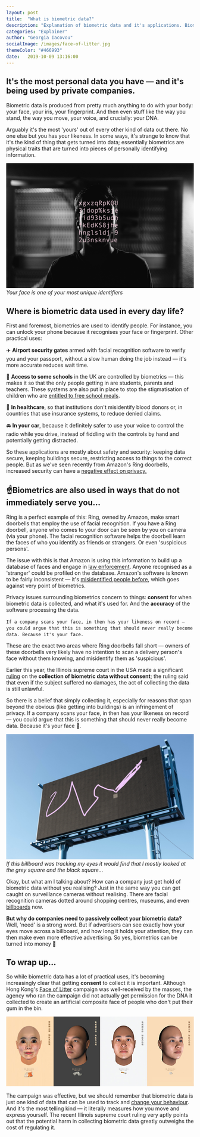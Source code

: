 ```yaml
---
layout: post
title:  "What is biometric data?"
description: "Explanation of biometric data and it's applications. Biometric data is data collected from your body, such as your fingerprint. The applications are quite broad, some use cases for marketing."
categories: "Explainer"
author: "Georgia Iacovou"
socialImage: /images/face-of-litter.jpg
themeColor: "#466993"
date:   2019-10-09 13:16:00
---
```


## It's the most personal data you have — and it's being used by private companies.

Biometric data is produced from pretty much anything to do with your body: your face, your iris, your fingerprint. And then even stuff like the way you stand, the way you move, your voice, and crucially: your DNA.

Arguably it's the most 'yours' out of every other kind of data out there. No one else but you has your likeness. In some ways, it's strange to know that it's the kind of thing that gets turned into data; essentially biometrics are physical traits that are turned into pieces of personally identifying information.

![person with random string of characters in front of their face](/images/google-pushed-pages.jpg)
*Your face is one of your most unique identifiers* 

## Where is biometric data used in every day life?

First and foremost, biometrics are used to identify people. For instance, you can unlock your phone because it recognises your face or fingerprint. Other practical uses:

✈️ **Airport security gates** armed with facial recognition software to verify you and your passport, without a slow human doing the job instead — it's more accurate reduces wait time.

🏫 **Access to some schools** in the UK are controlled by biometrics — this makes it so that the only people getting in are students, parents and teachers. These systems are also put in place to stop the stigmatisation of children who are [entitled to free school meals](https://www.bbc.co.uk/news/education-18073988).

💉 **In healthcare**, so that institutions don't misidentify blood donors or, in countries that use insurance systems, to reduce denied claims.

🚘 **In your car**, because it definitely safer to use your voice to control the radio while you drive, instead of fiddling with the controls by hand and potentially getting distracted.

So these applications are mostly about safety and security: keeping data secure, keeping buildings secure, restricting access to things to the correct people. But as we've seen recently from Amazon's Ring doorbells, increased security can have a [negative effect on privacy.](https://blog.metomic.io/main/2019/09/11/amazon-ring-security.html)

## ☝️Biometrics are also used in ways that do not immediately serve you...

Ring is a perfect example of this: Ring, owned by Amazon, make smart doorbells that employ the use of facial recognition. If you have a Ring doorbell, anyone who comes to your door can be seen by you on camera (via your phone). The facial recognition software helps the doorbell learn the faces of who you identify as friends or strangers. Or even 'suspicious persons'.

The issue with this is that Amazon is using this information to build up a database of faces and engage in [law enforcement](https://blog.metomic.io/main/2019/09/27/rekognition-regulation.html). Anyone recognised as a 'stranger' could be profiled on the database. Amazon's software is known to be fairly inconsistent — it's [misidentified people before](https://www.nytimes.com/2019/04/03/technology/amazon-facial-recognition-technology.html), which goes against very point of biometrics.

Privacy issues surrounding biometrics concern to things: **consent** for when biometric data is collected, and what it's used for. And the **accuracy** of the software processing the data. 

`If a company scans your face, in then has your likeness on record — you could argue that this is something that should never really become data. Because it's your face.` 

These are the exact two areas where Ring doorbells fall short — owners of these doorbells very likely have no intention to scan a delivery person's face without them knowing, and misidentify them as 'suspicious'.

Earlier this year, the Illinois supreme court in the USA made a significant [ruling](https://courts.illinois.gov/Opinions/SupremeCourt/2019/123186.pdf) on the **collection of biometric data without consent**; the ruling said that even if the subject suffered no damages, the act of collecting the data is still unlawful.

So there is a belief that simply collecting it, especially for reasons that span beyond the obvious (like getting into buildings) is an infringement of privacy. If a company scans your face, in then has your likeness on record — you could argue that this is something that should never really become data. Because it's your face 🤔.

![a blank billboard with fake tracking lines on it](/images/biometric-billboard.jpg)
*If this billboard was tracking my eyes it would find that I mostly looked at the grey square and the black square...*

Okay, but what am I talking about? How can a company just get hold of biometric data without you realising? Just in the same way you can get caught on surveillance cameras without realising. There are facial recognition cameras dotted around shopping centres, museums, and even [billboards](https://www.theguardian.com/technology/2019/feb/24/are-you-being-scanned-how-facial-recognition-technology-follows-you-even-as-you-shop) now.

**But why do companies need to passively collect your biometric data?** Well, 'need' is a strong word. But if advertisers can see exactly how your eyes move across a billboard, and how long it holds your attention, they can then make even more effective advertising. So yes, biometrics can be turned into money 💸

## To wrap up...

So while biometric data has a lot of practical uses, it's becoming increasingly clear that getting **consent** to collect it is important. Although Hong Kong's [Face of Litter](https://www.scmp.com/lifestyle/article/1804420/hong-kong-litterbugs-shamed-billboard-portraits-made-using-dna-trash) campaign was well-received by the masses, the agency who ran the campaign did not actually get permission for the DNA it collected to create an artificial composite face of people who don't put their gum in the bin.

![](/images/face-of-litter.jpg)

The campaign was effective, but we should remember that biometric data is just one kind of data that can be used to track and [change your behaviour](https://blog.metomic.io/main/2019/09/13/what-is-behavioural-ads.html). And it's the most telling kind — it literally measures how you move and express yourself. The recent Illinois supreme court ruling very aptly points out that the potential harm in collecting biometric data greatly outweighs the cost of regulating it.
